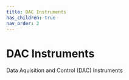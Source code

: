 ```yaml
---
title: DAC Instruments
has_children: true
nav_order: 2
---
```


# DAC Instruments

Data Aquisition and Control (DAC) Instruments

